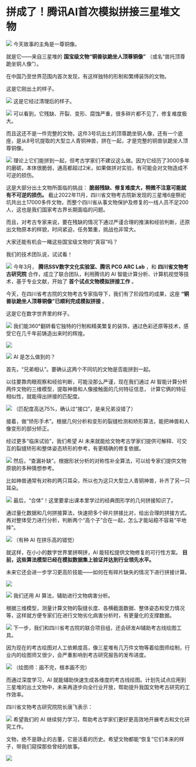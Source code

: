 

# 拼成了！腾讯AI首次模拟拼接三星堆文物

![](https://inews.gtimg.com/om_bt/GOsST4Yih6z9OK1y31eeT2dey1WdV1TsUtPwamtEYJqxMAA/0)
今天故事的主角是一尊铜像。

就是它——来自三星堆的 **国宝级文物“铜兽驮跪坐人顶尊铜像”** （或名“兽托顶尊跪坐铜人像”）。

在中国乃至世界范围内首次发现，有这样独特的形制和繁缚装饰的文物。

这是它刚出土的样子。

![](https://inews.gtimg.com/om_bt/Omdb250GRKUSQ-gmIrUvJ0dsHtgt4T7WUmGGdBqJ1EJf8AA/1000)
这是它经过清理后的样子。

![](https://inews.gtimg.com/om_bt/O5qfgDMuFuui44KXSoWR17aYSMZXFVIYFd76AXjbHfr4cAA/1000)
可以看到，它残缺、开裂、变形、腐蚀严重，很多碎片都不见了，修复难度极大。

而且这还不是一件完整的文物，这件3号坑出土的顶尊跪坐铜人像，还有一个底座，是从8号坑提取的大型立人青铜神兽，拼在一起，才是完整的铜兽驮跪坐人顶尊铜像。

![](https://inews.gtimg.com/om_bt/OtOFhXlK4whp9ISJ_JYurUPdk5pgaJqsMS4IkjtcsRVMUAA/1000)
理论上它们能拼到一起，但考古学家们不建议这么做。因为它经历了3000多年的磨砺，本体很脆弱，通高都超过2米，如果做拼对实验，有可能会对文物造成不可逆的损伤。

这是大部分出土文物所面临的挑战： **脆弱残缺、修复难度大，稍微不注意可能就有不可逆的损伤。**
截止2022年11月，四川省文物考古院新发现的三星堆6座祭祀坑共出土17000多件文物，而整个四川省从事文物保护及修复的一线人员不足200人，这也是我们国家考古界长期面临的问题。

而且，对考古专家来说，要在残缺的情况下通过严谨合理的推演和经验判断，还原出文物原本的样貌，时间紧迫，任务繁重，挑战也非常大。

大家还能有机会一睹这些国宝级文物的“真容”吗？

我们的技术团队说，试试看！

![](https://inews.gtimg.com/om_bt/O2VsY4N3G4EP3wxhoOX9YR5feJgrfbxrVnPHlJoHD5O24AA/1000)
今年3月， **腾讯SSV数字文化实验室、腾讯 PCG ARC Lab** ，和 **四川省文物考古研究院** 合作，成立了联合团队，利用腾讯的 AI
智能计算分析、计算机视觉等技术，基于专业文献，开始了 **首个试点文物模拟拼接工作** 。

今天，在四川省考古院的文物考古专家指导下，我们有了阶段性的成果，这座 **“铜兽驮跪坐人顶尊铜像”已顺利完成模拟拼接** 。

这是它在数字世界里的样子。

![](https://inews.gtimg.com/om_bt/ODTK9idnK4WGx1KIHeAm862IkuK_M97I8aUFkB3LGs9PIAA/1000)
我们能360°翻转看它独特的行制和精美繁复的装饰，通过色彩还原等技术，感受它在几千年前铸造出来时的辉煌。

![](https://inews.gtimg.com/om_bt/O3TeYCQOcv6bNtpT1aFIC79hi3IW9wItpEsRum2mHiZE4AA/1000)

![](https://inews.gtimg.com/om_bt/OWvWG0ProZVFsVYTpyguGBi1eFP3AkDtu5r_xAQmGac88AA/1000)
AI 是怎么做到的？

首先，“兄弟相认”。要确认这两个不同坑的文物是否能拼到一起。

以往要靠肉眼观察和经验判断，可能没那么严谨，现在我们通过 AI 智能计算分析两件文物的三维模型，提取神兽和人像接触面的几何特征信息，
计算它俩的特征相似性，就能得出拼接的匹配度。

![](https://inews.gtimg.com/om_bt/OwTSFNzTSHXdziU633cqDN5Ir0NFQrjvkZMi5QOaaa1mUAA/1000)
（匹配度高达75%，确认过“接口”，是亲兄弟没错了）

接着，做“矫形手术”。根据几何分析和变形的裂缝检测和矫形算法，能把神兽和人像变形的部分矫正。

经过更多“临床试验”，我们希望 AI 未来就能给文物考古学家们提供可解释、可交互的裂缝矫形和整体姿态矫形的参考，有更精确的修复依据。

![](https://inews.gtimg.com/om_bt/Okpc0rvBmxXIxVoFUUTqpn0iTM0OCjEFxcuBqP82T4Tb4AA/1000)
然后，“查漏补缺”。根据形状分析的对称性补全算法，可以给专家们提供文物原貌的多种猜想参考。

比如神兽通常有对称的两只耳朵，所以也为这只大型立人青铜神兽，补齐了另一只耳朵。

![](https://inews.gtimg.com/om_bt/O_VYKWa2fa0br8GvpNLE0tGqagzWK-E2uwkBzJmSb_TbgAA/1000)
最后，“合体”！这里要拿出课本里学过的经典图形学的几何拼接知识了。

通过量化数据和几何拼接算法，快速把多个碎片拼接比对，给出合理的拼接方式。再对整体受力进行分析，判断两个“高个子”合在一起，怎么才能站稳不容易“平地摔”。

![](https://inews.gtimg.com/om_bt/Onb37e_jG7W163iowNTqwqQ-JSIy2BW4e2M5HnkvXX8-UAA/1000)
（有种 AI 在拼乐高的错觉）

就这样，在小小的数字世界里拼啊拼，AI 能轻松提供文物修复的可行性方案。 **目前，这些算法模型已经在模拟数据集上验证并达到行业领先水平。**

未来它还会进一步学习更高阶技能——如何在有碎片缺失的情况下进行拼接计算。

![](https://inews.gtimg.com/om_bt/GOF_nhCWp2mkVatCsSogvkO_4cZaVHzsQe1GxdMOf82SEAA/0)

![](https://inews.gtimg.com/om_bt/OcQWH6NhQ7YVeOuMFM4PyrnM5J2kCy-CGDGRwa3YYK6GAAA/1000)
我们还用 AI 算法，辅助进行文物病害分析。

根据三维模型，测量计算文物的裂缝长度、各横截面数据、整体姿态和受力情况等，这样就方便专家们在进行文物劣化病害分析时，有更量化的支撑数据。

![](https://inews.gtimg.com/om_bt/GIpYthiK2tJ75yO4jEQehvX90mAK3qlpg-heQGldOiE6sAA/0)
下一步，我们和四川省考古院的联合项目组，还会研发AI辅助考古线绘图工具。

因为现在的考古绘图对人工依赖度高，像三星堆有几万件文物等着绘图师绘制，行业内的绘图师又很少，会严重影响到考古研究报告的发布进度。

![](https://inews.gtimg.com/om_bt/Om__0x79yvCbKC5sit3Cftl5c_fwGYGo23RCNw_3A9uccAA/1000)
（绘图师：画不完，根本画不完）

而通过深度学习，AI 就能辅助快速生成各维度的考古线绘图。计划先试点应用到三星堆的出土文物中，未来再逐步向全行业开放，帮助提升我国文物考古研究的工作效率。

四川省文物考古研究院院长唐飞表示：

![](https://inews.gtimg.com/om_bt/OBbaPQE45rUIl_r7Z9p9qnEJ-_-7bMrEDz9Oe5KwuoTIMAA/1000)
希望我们的 AI 继续努力学习，帮助考古学家们更好更高效地开展考古和文化研究工作。

文物，绝不是静止的古董，它是活着的历史。希望文物都能“恢复”它们本来的样子，带我们窥探那些曾经的故事。

![](https://inews.gtimg.com/om_bt/OQ5I88wA8O4g8y70cJlOHOGMWylBjZeUHB4sSwnsgfI9YAA/1000)

